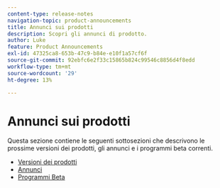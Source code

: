 ```yaml
---
content-type: release-notes
navigation-topic: product-announcements
title: Annunci sui prodotti
description: Scopri gli annunci di prodotto.
author: Luke
feature: Product Announcements
exl-id: 47325ca8-653b-47c9-b84e-e10f1a57cf6f
source-git-commit: 92ebfc6e2f33c15865b824c99546c8856d4f8edd
workflow-type: tm+mt
source-wordcount: '29'
ht-degree: 13%

---
```


# Annunci sui prodotti

Questa sezione contiene le seguenti sottosezioni che descrivono le prossime versioni dei prodotti, gli annunci e i programmi beta correnti.

* [Versioni dei prodotti](../product-announcements/product-releases/product-releases.md)
* [Annunci](../product-announcements/announcements/announcements.md)
* [Programmi Beta](../product-announcements/betas/betas.md)
